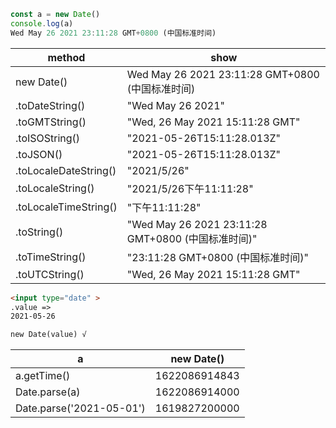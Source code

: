 ```js
const a = new Date()
console.log(a)
Wed May 26 2021 23:11:28 GMT+0800 (中国标准时间)
```

| method                | show                                               |
| --------------------- | -------------------------------------------------- |
| new Date()            | Wed May 26 2021 23:11:28 GMT+0800 (中国标准时间)   |
| .toDateString()       | "Wed May 26 2021"                                  |
| .toGMTString()        | "Wed, 26 May 2021 15:11:28 GMT"                    |
| .toISOString()        | "2021-05-26T15:11:28.013Z"                         |
| .toJSON()             | "2021-05-26T15:11:28.013Z"                         |
| .toLocaleDateString() | "2021/5/26"                                        |
| .toLocaleString()     | "2021/5/26下午11:11:28"                            |
| .toLocaleTimeString() | "下午11:11:28"                                     |
| .toString()           | "Wed May 26 2021 23:11:28 GMT+0800 (中国标准时间)" |
| .toTimeString()       | "23:11:28 GMT+0800 (中国标准时间)"                 |
| .toUTCString()        | "Wed, 26 May 2021 15:11:28 GMT"                    |

```html
<input type="date" >
.value => 
2021-05-26

new Date(value) √
```

| a                        | new Date()    |
| ------------------------ | ------------- |
| a.getTime()              | 1622086914843 |
| Date.parse(a)            | 1622086914000 |
| Date.parse('2021-05-01') | 1619827200000 |

